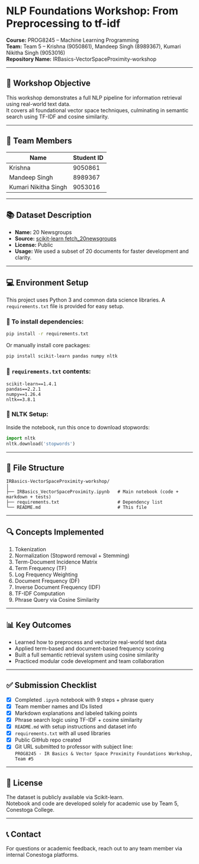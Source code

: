 # NLP Foundations Workshop: From Preprocessing to tf-idf  
**Course:** PROG8245 – Machine Learning Programming  
**Team:** Team 5 – Krishna (9050861), Mandeep Singh (8989367), Kumari Nikitha Singh (9053016)  
**Repository Name:** IRBasics-VectorSpaceProximity-workshop

---

## 🧠 Workshop Objective

This workshop demonstrates a full NLP pipeline for information retrieval using real-world text data.  
It covers all foundational vector space techniques, culminating in semantic search using TF-IDF and cosine similarity.

---

## 👥 Team Members

| Name                  | Student ID |
|-----------------------|------------|
| Krishna               | 9050861    |
| Mandeep Singh         | 8989367    |
| Kumari Nikitha Singh  | 9053016    |

---

## 📚 Dataset Description

- **Name:** 20 Newsgroups  
- **Source:** [scikit-learn fetch_20newsgroups](https://scikit-learn.org/stable/datasets/real_world.html#newsgroups-dataset)  
- **License:** Public  
- **Usage:** We used a subset of 20 documents for faster development and clarity.

---

## 💻 Environment Setup

This project uses Python 3 and common data science libraries. A `requirements.txt` file is provided for easy setup.

### 🔧 To install dependencies:

```bash
pip install -r requirements.txt
```

Or manually install core packages:

```bash
pip install scikit-learn pandas numpy nltk
```

### 🧾 `requirements.txt` contents:
```
scikit-learn==1.4.1
pandas==2.2.1
numpy==1.26.4
nltk==3.8.1
```

### 📝 NLTK Setup:
Inside the notebook, run this once to download stopwords:

```python
import nltk
nltk.download('stopwords')
```

---

## 📂 File Structure

```
IRBasics-VectorSpaceProximity-workshop/
│
├── IRBasics_VectorSpaceProximity.ipynb   # Main notebook (code + markdown + tests)
├── requirements.txt                      # Dependency list
└── README.md                             # This file
```

---

## 🔍 Concepts Implemented

1. Tokenization  
2. Normalization (Stopword removal + Stemming)  
3. Term-Document Incidence Matrix  
4. Term Frequency (TF)  
5. Log Frequency Weighting  
6. Document Frequency (DF)  
7. Inverse Document Frequency (IDF)  
8. TF-IDF Computation  
9. Phrase Query via Cosine Similarity  

---

## 📊 Key Outcomes

- Learned how to preprocess and vectorize real-world text data  
- Applied term-based and document-based frequency scoring  
- Built a full semantic retrieval system using cosine similarity  
- Practiced modular code development and team collaboration  

---

## ✅ Submission Checklist

- [x] Completed `.ipynb` notebook with 9 steps + phrase query
- [x] Team member names and IDs listed
- [x] Markdown explanations and labeled talking points
- [x] Phrase search logic using TF-IDF + cosine similarity
- [x] `README.md` with setup instructions and dataset info
- [x] `requirements.txt` with all used libraries
- [x] Public GitHub repo created
- [x] Git URL submitted to professor with subject line:  
  `PROG8245 - IR Basics & Vector Space Proximity Foundations Workshop, Team #5`

---

## 📘 License

The dataset is publicly available via Scikit-learn.  
Notebook and code are developed solely for academic use by Team 5, Conestoga College.

---

## 📞 Contact

For questions or academic feedback, reach out to any team member via internal Conestoga platforms.
